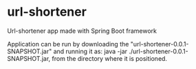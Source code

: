 # url-shortener
Url-shortener app made with Spring Boot framework

Application can be run by downloading the "url-shortener-0.0.1-SNAPSHOT.jar" and running it as: java -jar ./url-shortener-0.0.1-SNAPSHOT.jar, from the directory where it is positioned.